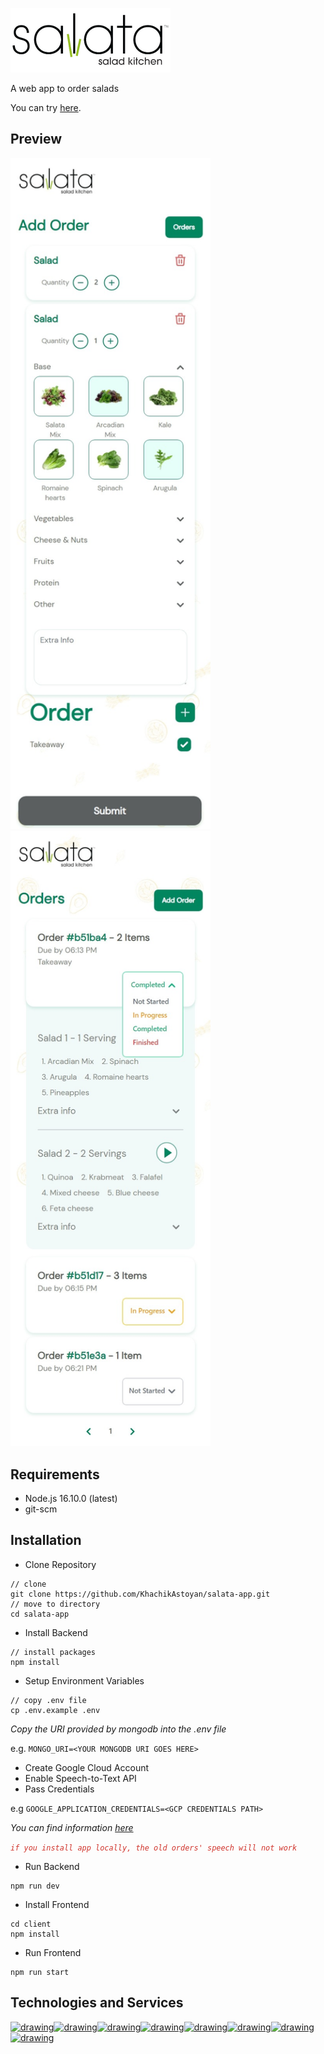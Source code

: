 ![Salata Icon](./client/public/icons/salata.png)

A web app to order salads

You can try [here](https://salata-app.herokuapp.com/).

## Preview

<img width="320px" src="./readme_files/addOrder_page.jpeg" alt="addOrder page"/><img width="320px" src="./readme_files/orderList_page.jpeg" alt="addOrder page"/>

<!-- ### [Figma mockup](https://www.figma.com/file/gvYTd9ZsGkEaEjTgtt7LyD/Untitled?node-id=0%3A1)

### [Miro whiteboard](https://miro.com/app/board/o9J_l1_sK4M=/) -->

## Requirements

- Node.js 16.10.0 (latest)
- git-scm

## Installation

- Clone Repository

```
// clone
git clone https://github.com/KhachikAstoyan/salata-app.git
// move to directory
cd salata-app
```

- Install Backend

```
// install packages
npm install
```

- Setup Environment Variables

```
// copy .env file
cp .env.example .env
```

_Copy the URI provided by mongodb into the .env file_

e.g. `MONGO_URI=<YOUR MONGODB URI GOES HERE>`

- Create Google Cloud Account
- Enable Speech-to-Text API
- Pass Credentials

e.g `GOOGLE_APPLICATION_CREDENTIALS=<GCP CREDENTIALS PATH>`

_You can find information [here](https://cloud.google.com/docs/authentication/production)_

<p><em><code style="color:#D0342C">if you install app locally, the old orders&#39; speech will not work</code></em></p>

- Run Backend

```
npm run dev
```

- Install Frontend

```
cd client
npm install
```

- Run Frontend

```
npm run start
```

## Technologies and Services

<a href="https://nodejs.org"><img src="https://cdn.worldvectorlogo.com/logos/nodejs-icon.svg" style="display: inline;" alt="drawing" width="50"/></a><a href="https://cloud.google.com/"><img src="https://cdn.worldvectorlogo.com/logos/google-cloud-1.svg" style="display: inline;" alt="drawing" width="50" height="50"/></a><a href="https://www.heroku.com"><img src="https://cdn.worldvectorlogo.com/logos/heroku-4.svg" alt="drawing" width="50" height="50"/></a><a href="https://www.mongodb.com"><img src="https://cdn.worldvectorlogo.com/logos/mongodb-icon-1.svg" style="display:inline;" alt="drawing" width="50" height="50"/></a><a href="https://graphql.org"><img src="https://cdn.worldvectorlogo.com/logos/graphql.svg" style="display:inline" alt="drawing" width="50"/></a><a href="https://apollographql.com"><img src="https://cdn.worldvectorlogo.com/logos/apollo-graphql-compact.svg" alt="drawing" width="50"/></a><a href="https://reactjs.org"><img src="https://cdn.worldvectorlogo.com/logos/react-2.svg" alt="drawing" width="50"/></a><a href="https://tailwindcss.com"><img src="https://cdn.worldvectorlogo.com/logos/tailwind-css-2.svg" alt="drawing" width="50" height="50"/></a>
